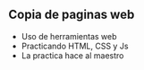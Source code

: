 ## Copia de paginas web
- Uso de herramientas web
- Practicando HTML, CSS y Js
- La practica hace al maestro
